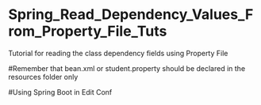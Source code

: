 # Spring_Read_Dependency_Values_From_Property_File_Tuts


Tutorial for reading the class dependency fields using Property File

#Remember that bean.xml or student.property should be declared in the resources folder only


#Using Spring Boot in Edit Conf

